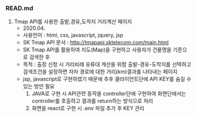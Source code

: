 ### READ.md

 1. Tmap API를 사용한 출발,경유,도착지 거리계산 페이지
    - 2020.04.
    - 사용언어 : html, css, javascript, jquery, jsp
    - SK Tmap API 문서 : http://tmapapi.sktelecom.com/main.html
    - SK Tmap API를 활용하여 지도(Map)을 구현하고 사용자가 건물명을 기준으로 검색한 후
    - 목적 : 출장 신청 시 거리비례 유류대 계산을 위함
     출발-경유-도착지를 선택하고 검색조건을 설정하면 자차 경로에 대한 거리(km)결과를 나타내는 페이지
    - jsp, javascript로 구현하였기 때문에 추후 클라이언트단에 API KEY를 숨길 수 있는 방안 필요
      1. JAVA로 구현 시 API관련 동작을 controller단에 구현하여 화면단에서는 controller를 호출하고 결과를 return하는 방식으로 처리
      2. 화면을 react로 구현 시 .env 파일 추가 후 KEY 관리
      
